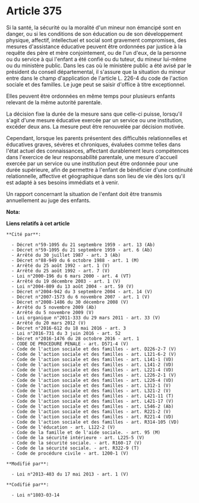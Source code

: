 # Article 375

Si la santé, la sécurité ou la moralité d'un mineur non émancipé sont en danger, ou si les conditions de son éducation ou de
son développement physique, affectif, intellectuel et social sont gravement compromises, des mesures d'assistance éducative
peuvent être ordonnées par justice à la requête des père et mère conjointement, ou de l'un d'eux, de la personne ou du
service à qui l'enfant a été confié ou du tuteur, du mineur lui-même ou du ministère public. Dans les cas où le ministère
public a été avisé par le président du conseil départemental, il s'assure que la situation du mineur entre dans le champ
d'application de l'article L. 226-4 du code de l'action sociale et des familles. Le juge peut se saisir d'office à titre
exceptionnel. 

Elles peuvent être ordonnées en même temps pour plusieurs enfants relevant de la même autorité parentale. 

La décision fixe la durée de la mesure sans que celle-ci puisse, lorsqu'il s'agit d'une mesure éducative exercée par un
service ou une institution, excéder deux ans. La mesure peut être renouvelée par décision motivée. 

Cependant, lorsque les parents présentent des difficultés relationnelles et éducatives graves, sévères et chroniques,
évaluées comme telles dans l'état actuel des connaissances, affectant durablement leurs compétences dans l'exercice de leur
responsabilité parentale, une mesure d'accueil exercée par un service ou une institution peut être ordonnée pour une durée
supérieure, afin de permettre à l'enfant de bénéficier d'une continuité relationnelle, affective et géographique dans son
lieu de vie dès lors qu'il est adapté à ses besoins immédiats et à venir. 

Un rapport concernant la situation de l'enfant doit être transmis annuellement au juge des enfants.

**Nota:**



**Liens relatifs à cet article**

	**Cité par**:

	  - Décret n°59-1095 du 21 septembre 1959 - art. 13 (Ab)
	  - Décret n°59-1095 du 21 septembre 1959 - art. 6 (Ab)
	  - Arrêté du 30 juillet 1987 - art. 3 (Ab)
	  - Décret n°88-949 du 6 octobre 1988 - art. 1 (M)
	  - Arrêté du 25 août 1992 - art. 1 (V)
	  - Arrêté du 25 août 1992 - art. 7 (V)
	  - Loi n°2000-196 du 6 mars 2000 - art. 4 (VT)
	  - Arrêté du 19 décembre 2003 - art. 1 (V)
	  - Loi n°2004-809 du 13 août 2004 - art. 59 (V)
	  - Décret n°2004-942 du 3 septembre 2004 - art. 14 (V)
	  - Décret n°2007-1573 du 6 novembre 2007 - art. 1 (V)
	  - Décret n°2008-1486 du 30 décembre 2008 (V)
	  - Arrêté du 5 novembre 2009 (Ab)
	  - Arrêté du 5 novembre 2009 (V)
	  - Loi organique n°2011-333 du 29 mars 2011 - art. 33 (V)
	  - Arrêté du 20 mars 2012 (V)
	  - Décret n°2016-612 du 18 mai 2016 - art. 3
	  - Loi n°2016-731 du 3 juin 2016 - art. 52
	  - Décret n°2016-1476 du 28 octobre 2016 - art. 1
	  - CODE DE PROCEDURE PENALE - art. D571-4 (V)
	  - Code de l'action sociale et des familles - art. D226-2-7 (V)
	  - Code de l'action sociale et des familles - art. L121-6-2 (V)
	  - Code de l'action sociale et des familles - art. L141-1 (VD)
	  - Code de l'action sociale et des familles - art. L141-2 (VD)
	  - Code de l'action sociale et des familles - art. L221-4 (VD)
	  - Code de l'action sociale et des familles - art. L226-2-1 (V)
	  - Code de l'action sociale et des familles - art. L226-4 (VD)
	  - Code de l'action sociale et des familles - art. L312-1 (V)
	  - Code de l'action sociale et des familles - art. L321-2 (V)
	  - Code de l'action sociale et des familles - art. L421-11 (T)
	  - Code de l'action sociale et des familles - art. L421-17 (V)
	  - Code de l'action sociale et des familles - art. L546-2 (Ab)
	  - Code de l'action sociale et des familles - art. R221-2 (V)
	  - Code de l'action sociale et des familles - art. R221-4 (VD)
	  - Code de l'action sociale et des familles - art. R314-105 (VD)
	  - Code de l'éducation - art. L122-2 (V)
	  - Code de la famille et de l'aide sociale. - art. 95 (M)
	  - Code de la sécurité intérieure - art. L225-5 (V)
	  - Code de la sécurité sociale. - art. R160-17 (V)
	  - Code de la sécurité sociale. - art. R322-9 (T)
	  - Code de procédure civile - art. 1200-1 (V)

	**Modifié par**:

	  - Loi n°2013-403 du 17 mai 2013 - art. 1 (V)

	**Codifié par**:

	  - Loi n°1803-03-14
